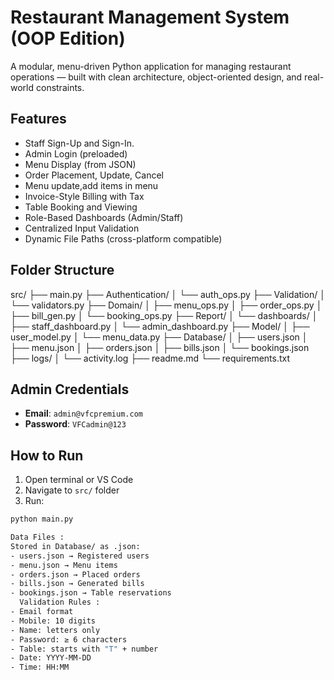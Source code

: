 # Restaurant Management System (OOP Edition)

A modular, menu-driven Python application for managing restaurant operations — built with clean architecture, object-oriented design, and real-world constraints.

## Features

- Staff Sign-Up and Sign-In.
- Admin Login (preloaded)
- Menu Display (from JSON)
- Order Placement, Update, Cancel
- Menu update,add items in menu
- Invoice-Style Billing with Tax
- Table Booking and Viewing
- Role-Based Dashboards (Admin/Staff)
- Centralized Input Validation
- Dynamic File Paths (cross-platform compatible)

## Folder Structure
src/ ├── main.py ├── Authentication/ │   └── auth_ops.py ├── Validation/ │   └── validators.py ├── Domain/ │   ├── menu_ops.py │   ├── order_ops.py │   ├── bill_gen.py │   └── booking_ops.py ├── Report/ │   └── dashboards/ │       ├── staff_dashboard.py │       └── admin_dashboard.py ├── Model/ │   ├── user_model.py │   └── menu_data.py ├── Database/ │   ├── users.json │   ├── menu.json │   ├── orders.json │   ├── bills.json │   └── bookings.json ├── logs/ │   └── activity.log ├── readme.md └── requirements.txt


## Admin Credentials

- **Email**: `admin@vfcpremium.com`
- **Password**: `VFCadmin@123`

## How to Run

1. Open terminal or VS Code
2. Navigate to `src/` folder
3. Run:

```bash
python main.py

Data Files :
Stored in Database/ as .json:
- users.json → Registered users
- menu.json → Menu items
- orders.json → Placed orders
- bills.json → Generated bills
- bookings.json → Table reservations
  Validation Rules :
- Email format
- Mobile: 10 digits
- Name: letters only
- Password: ≥ 6 characters
- Table: starts with "T" + number
- Date: YYYY-MM-DD
- Time: HH:MM


